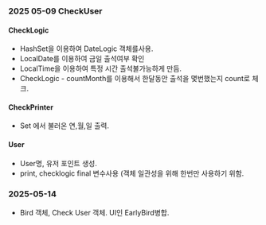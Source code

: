 ### 2025 05-09 CheckUser

#### CheckLogic

* HashSet을 이용하여 DateLogic 객체를사용.
* LocalDate를 이용하여 금일 출석여부 확인
* LocalTime을 이용하여 특정 시간 출석불가능하게 만듬.
* CheckLogic - countMonth를 이용해서 한달동안 출석을 몇번했는지 count로 체크.

#### CheckPrinter

* Set<LocalDate> 에서 불러온 연,월,일 출력.

#### User

* User명, 유저 포인트 생성.
* print, checklogic final 변수사용 (객체 일관성을 위해 한번만 사용하기 위함.

### 2025-05-14

* Bird 객체, Check User 객체. UI인 EarlyBird병합.